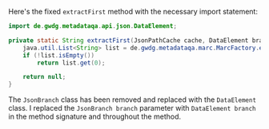 Here's the fixed `extractFirst` method with the necessary import statement:

```java
import de.gwdg.metadataqa.api.json.DataElement;

private static String extractFirst(JsonPathCache cache, DataElement branch) {
    java.util.List<String> list = de.gwdg.metadataqa.marc.MarcFactory.extractList(cache, branch);
    if (!list.isEmpty())
        return list.get(0);

    return null;
}
```

The `JsonBranch` class has been removed and replaced with the `DataElement` class. I replaced the `JsonBranch branch` parameter with `DataElement branch` in the method signature and throughout the method.
